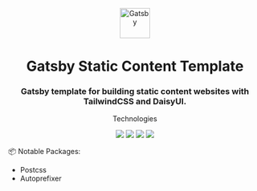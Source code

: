 <p align="center">
  <a href="https://www.gatsbyjs.com/?utm_source=starter&utm_medium=readme&utm_campaign=minimal-starter-ts">
    <img alt="Gatsby" src="https://www.gatsbyjs.com/Gatsby-Monogram.svg" width="60" />
  </a>
</p>
<h1 align="center">
  Gatsby Static Content Template
</h1>
<h3 align="center">Gatsby template for building static content websites with TailwindCSS and DaisyUI.</h3>
<p align="center">Technologies</p>
<p align="center">
  <img src="https://img.shields.io/badge/-TypeScript-3178C6?logo=TypeScript&logoColor=ffffff&style=for-the-badge&labelColor=3178C6" />
  <img src="https://img.shields.io/badge/-Gatsby-663399?logo=Gatsby&logoColor=ffffff&style=for-the-badge&labelColor=663399" />
  <img src="https://img.shields.io/badge/-tailwind-06B6D4?logo=Tailwind CSS&logoColor=ffffff&style=for-the-badge&labelColor=06B6D4" />
  <img src="https://img.shields.io/badge/-DaisyUi-580ef8?style=for-the-badge&labelColor=580ef8" />
</p>

<p>📦 Notable Packages: </p>
<ul>
<li>Postcss</li>
<li>Autoprefixer</li>
</ul>
